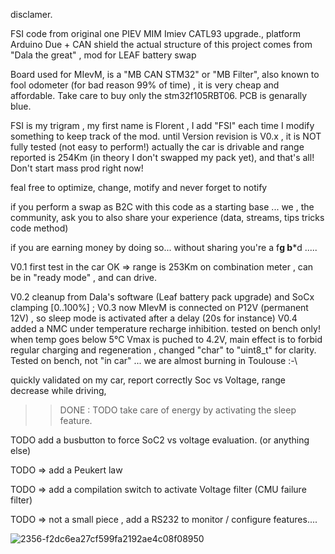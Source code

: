 disclamer.

 FSI code from original one PIEV MIM Imiev CATL93 upgrade., platform Arduino Due + CAN shield 
 the actual structure of this project comes from "Dala the great" , mod for LEAF battery swap 

 Board used for MIevM, is a "MB CAN STM32" or "MB Filter", also known to fool odometer (for bad reason 99% of time) , it is very cheap and affordable.
 Take care to buy only the stm32f105RBT06. PCB is genarally blue.
 
 FSI is my trigram , my first name is Florent , I add "FSI" each time I modify something to keep track of the mod.
until Version revision is V0.x , it is NOT fully tested (not easy to perform!) actually the car is drivable and range reported
is 254Km (in theory I don't swapped my pack yet), and that's all! Don't start mass prod right now!

 feal free to optimize, change, motify  and never forget to notify 
 
 if you perform a swap as B2C with this code as a starting base ... we , the community, ask you to also share your experience (data, streams, tips tricks code method)
 
 if you are earning money by doing so... without sharing you're a f**g b***d  ..... 


V0.1 first test in the car OK => range is 253Km on combination meter , can be in "ready mode" , and can drive.

V0.2 cleanup from Dala's software (Leaf battery pack upgrade) and SoCx clamping [0..100%] ; 
V0.3 now MIevM is connected on P12V (permanent 12V) , so sleep mode is activated after a delay (20s for instance)
V0.4 added a NMC under temperature recharge inhibition. tested on bench only!
				when temp goes below 5°C Vmax is puched to 4.2V, main effect is to forbid regular charging and regeneration
		, changed "char" to "uint8_t" for clarity. Tested on bench, not "in car" ... we are almost burning in Toulouse :-\


quickly validated on my car, report correctly Soc vs Voltage, range decrease while driving, 



>>DONE : TODO take care of energy by activating the sleep feature.

TODO add a busbutton to force SoC2 vs voltage evaluation. (or anything else)

TODO => add a Peukert law

TODO => add a compilation switch to activate Voltage filter (CMU failure filter)

TODO => not a small piece , add a RS232 to monitor / configure features.... 


![2356-f2dc6ea27cf599fa2192ae4c08f08950](https://github.com/user-attachments/assets/1103d7ac-ac8a-44a7-8370-22248550f207)

